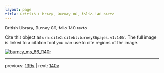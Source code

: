 ```yaml
---
layout: page
title: British Library, Burney 86, folio 140 recto
---
```


British Library, Burney 86, folio 140 recto

Cite this object as `urn:cite2:citebl:burney86pages.v1:140r`.  The full image is linked to a citation tool you can use to cite regions of the image.

[![burney_ms_86_f140r](http://www.homermultitext.org/iipsrv?IIIF=/project/homer/pyramidal/deepzoom/citebl/burney86imgs/v1/burney_ms_86_f140r.tif/full/800,/0/default.jpg)](http://www.homermultitext.org/ict2/?urn=urn:cite2:citebl:burney86imgs.v1:burney_ms_86_f140r) 

---

previous:  [139v](../139v/) | next: [140v](../140v/)